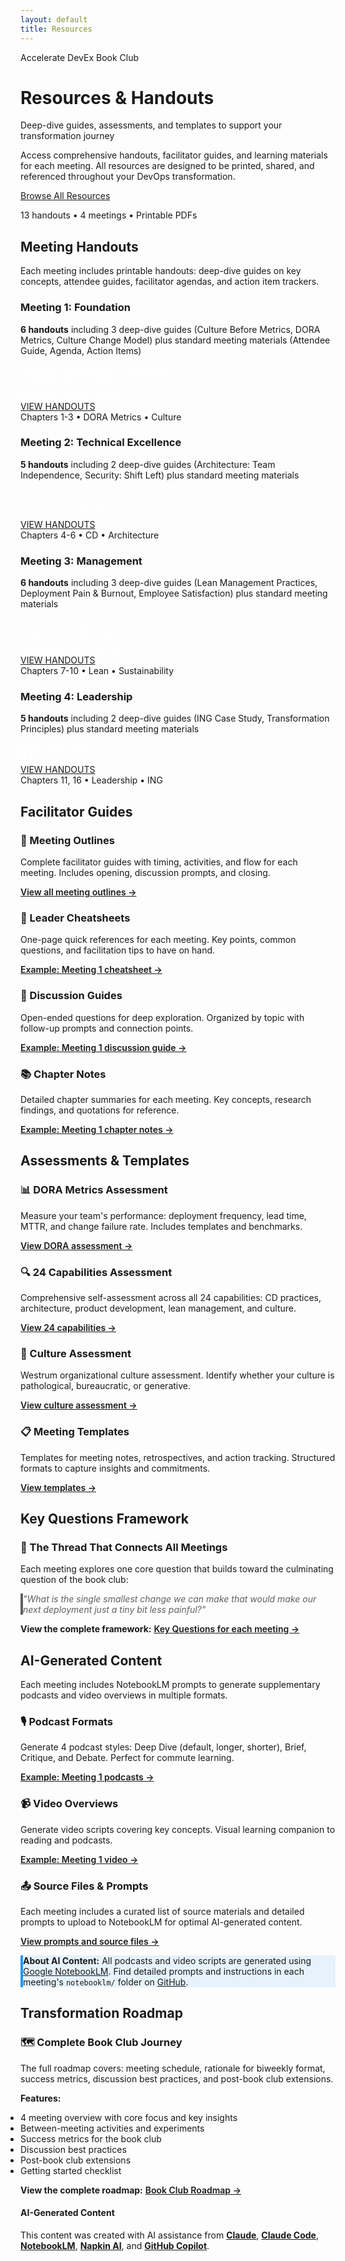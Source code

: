 ```yaml
---
layout: default
title: Resources
---
```


<div class="hero-banner" markdown="0">
<div class="hero-content">
<div class="hero-value-prop">Accelerate DevEx Book Club</div>
<h1 class="hero-headline">Resources & Handouts</h1>
<p class="hero-subtitle">Deep-dive guides, assessments, and templates to support your transformation journey</p>
</div>
</div>

<div class="welcome-compact section-card" markdown="0">
<p>Access comprehensive handouts, facilitator guides, and learning materials for each meeting. All resources are designed to be printed, shared, and referenced throughout your DevOps transformation.</p>
<div class="welcome-cta">
<a href="#meeting-handouts" class="btn btn--primary-action">Browse All Resources</a>
<p class="welcome-cta-subtitle">13 handouts • 4 meetings • Printable PDFs</p>
</div>
</div>

<div class="page-container">

<div class="section-card" markdown="0">
<h2><i class="fas fa-books"></i> Meeting Handouts</h2>
</div>

<div class="what-youll-learn-section section-card" markdown="0">
<p>Each meeting includes printable handouts: deep-dive guides on key concepts, attendee guides, facilitator agendas, and action item trackers.</p>

<div class="learning-highlights">
<div class="card-grid">

<!-- Meeting 1 Handouts -->
<div class="highlight-card meeting-1 dark-theme">
  <div class="card-header">
    <div class="highlight-icon">
      <i class="fas fa-chart-line" role="img" aria-label="Chart line"></i>
    </div>
    <h3>Meeting 1: Foundation</h3>
  </div>
  <p><strong>6 handouts</strong> including 3 deep-dive guides (Culture Before Metrics, DORA Metrics, Culture Change Model) plus standard meeting materials (Attendee Guide, Agenda, Action Items)</p>
  <ul class="resource-list">
    <li>⚠️ Culture Before Metrics (Required)</li>
    <li>📊 DORA Metrics Guide</li>
    <li>🔄 Culture Change Model</li>
  </ul>
  <div class="card-footer">
    <a href="https://github.com/mhenke/accelerate-devex-book-club-notebooklm/tree/main/resources/meetings/meeting-1/handouts" class="btn btn--primary-action meeting-badge meeting-badge--1">
      <span>VIEW HANDOUTS</span>
    </a>
    <div class="meeting-subtitle">Chapters 1-3 • DORA Metrics • Culture</div>
  </div>
</div>

<!-- Meeting 2 Handouts -->
<div class="highlight-card meeting-2 dark-theme">
  <div class="card-header">
    <div class="highlight-icon">
      <i class="fas fa-rocket" role="img" aria-label="Rocket"></i>
    </div>
    <h3>Meeting 2: Technical Excellence</h3>
  </div>
  <p><strong>5 handouts</strong> including 2 deep-dive guides (Architecture: Team Independence, Security: Shift Left) plus standard meeting materials</p>
  <ul class="resource-list">
    <li>🏗️ Architecture: Team Independence</li>
    <li>🔒 Security: Shift Left</li>
  </ul>
  <div class="card-footer">
    <a href="https://github.com/mhenke/accelerate-devex-book-club-notebooklm/tree/main/resources/meetings/meeting-2/handouts" class="btn btn--primary-action meeting-badge meeting-badge--2">
      <span>VIEW HANDOUTS</span>
    </a>
    <div class="meeting-subtitle">Chapters 4-6 • CD • Architecture</div>
  </div>
</div>

<!-- Meeting 3 Handouts -->
<div class="highlight-card meeting-3 dark-theme">
  <div class="card-header">
    <div class="highlight-icon">
      <i class="fas fa-columns" role="img" aria-label="Columns"></i>
    </div>
    <h3>Meeting 3: Management</h3>
  </div>
  <p><strong>6 handouts</strong> including 3 deep-dive guides (Lean Management Practices, Deployment Pain & Burnout, Employee Satisfaction) plus standard meeting materials</p>
  <ul class="resource-list">
    <li>📊 Lean Management Practices</li>
    <li>🔥 Deployment Pain & Burnout</li>
    <li>👥 Employee Satisfaction</li>
  </ul>
  <div class="card-footer">
    <a href="https://github.com/mhenke/accelerate-devex-book-club-notebooklm/tree/main/resources/meetings/meeting-3/handouts" class="btn btn--primary-action meeting-badge meeting-badge--3">
      <span>VIEW HANDOUTS</span>
    </a>
    <div class="meeting-subtitle">Chapters 7-10 • Lean • Sustainability</div>
  </div>
</div>

<!-- Meeting 4 Handouts -->
<div class="highlight-card meeting-4 dark-theme">
  <div class="card-header">
    <div class="highlight-icon">
      <i class="fas fa-users" role="img" aria-label="Users"></i>
    </div>
    <h3>Meeting 4: Leadership</h3>
  </div>
  <p><strong>5 handouts</strong> including 2 deep-dive guides (ING Case Study, Transformation Principles) plus standard meeting materials</p>
  <ul class="resource-list">
    <li>🏦 ING Case Study</li>
    <li>🚀 Transformation Principles</li>
  </ul>
  <div class="card-footer">
    <a href="https://github.com/mhenke/accelerate-devex-book-club-notebooklm/tree/main/resources/meetings/meeting-4/handouts" class="btn btn--primary-action meeting-badge meeting-badge--4">
      <span>VIEW HANDOUTS</span>
    </a>
    <div class="meeting-subtitle">Chapters 11, 16 • Leadership • ING</div>
  </div>
</div>

</div>
</div>
</div>

<div class="section-card" markdown="0">
<h2><i class="fas fa-chalkboard-teacher"></i> Facilitator Guides</h2>

<div class="resource-callout-grid">
  <div class="resource-callout">
    <div class="callout-icon">
      <i class="fas fa-map" aria-hidden="true"></i>
    </div>
    <div class="callout-content">
      <h3>📖 Meeting Outlines</h3>
      <p>Complete facilitator guides with timing, activities, and flow for each meeting. Includes opening, discussion prompts, and closing.</p>
      <p><a href="https://github.com/mhenke/accelerate-devex-book-club-notebooklm/tree/main/resources/meetings/" class="resource-link">View all meeting outlines →</a></p>
    </div>
  </div>

  <div class="resource-callout">
    <div class="callout-icon">
      <i class="fas fa-clipboard-list" aria-hidden="true"></i>
    </div>
    <div class="callout-content">
      <h3>📝 Leader Cheatsheets</h3>
      <p>One-page quick references for each meeting. Key points, common questions, and facilitation tips to have on hand.</p>
      <p><a href="https://github.com/mhenke/accelerate-devex-book-club-notebooklm/tree/main/resources/meetings/meeting-1/leadership/" class="resource-link">Example: Meeting 1 cheatsheet →</a></p>
    </div>
  </div>

  <div class="resource-callout">
    <div class="callout-icon">
      <i class="fas fa-comments" aria-hidden="true"></i>
    </div>
    <div class="callout-content">
      <h3>💬 Discussion Guides</h3>
      <p>Open-ended questions for deep exploration. Organized by topic with follow-up prompts and connection points.</p>
      <p><a href="https://github.com/mhenke/accelerate-devex-book-club-notebooklm/tree/main/resources/meetings/meeting-1/leadership/" class="resource-link">Example: Meeting 1 discussion guide →</a></p>
    </div>
  </div>

  <div class="resource-callout">
    <div class="callout-icon">
      <i class="fas fa-book-open" aria-hidden="true"></i>
    </div>
    <div class="callout-content">
      <h3>📚 Chapter Notes</h3>
      <p>Detailed chapter summaries for each meeting. Key concepts, research findings, and quotations for reference.</p>
      <p><a href="https://github.com/mhenke/accelerate-devex-book-club-notebooklm/tree/main/resources/meetings/meeting-1/" class="resource-link">Example: Meeting 1 chapter notes →</a></p>
    </div>
  </div>
</div>
</div>
</div>

<div class="section-card" markdown="0">
<h2><i class="fas fa-clipboard-check"></i> Assessments & Templates</h2>


<div class="resource-callout-grid">
  <div class="resource-callout">
    <div class="callout-icon">
      <i class="fas fa-tachometer-alt" aria-hidden="true"></i>
    </div>
    <div class="callout-content">
      <h3>📊 DORA Metrics Assessment</h3>
      <p>Measure your team's performance: deployment frequency, lead time, MTTR, and change failure rate. Includes templates and benchmarks.</p>
      <p><a href="https://github.com/mhenke/accelerate-devex-book-club-notebooklm/tree/main/resources/assessments/" class="resource-link">View DORA assessment →</a></p>
    </div>
  </div>

  <div class="resource-callout">
    <div class="callout-icon">
      <i class="fas fa-tasks" aria-hidden="true"></i>
    </div>
    <div class="callout-content">
      <h3>🔍 24 Capabilities Assessment</h3>
      <p>Comprehensive self-assessment across all 24 capabilities: CD practices, architecture, product development, lean management, and culture.</p>
      <p><a href="https://github.com/mhenke/accelerate-devex-book-club-notebooklm/blob/main/resources/assessments/24-capabilities-assessment.md" class="resource-link">View 24 capabilities →</a></p>
    </div>
  </div>

  <div class="resource-callout">
    <div class="callout-icon">
      <i class="fas fa-sitemap" aria-hidden="true"></i>
    </div>
    <div class="callout-content">
      <h3>🏢 Culture Assessment</h3>
      <p>Westrum organizational culture assessment. Identify whether your culture is pathological, bureaucratic, or generative.</p>
      <p><a href="https://github.com/mhenke/accelerate-devex-book-club-notebooklm/blob/main/resources/assessments/culture-assessment-worksheet.md" class="resource-link">View culture assessment →</a></p>
    </div>
  </div>

  <div class="resource-callout">
    <div class="callout-icon">
      <i class="fas fa-file-alt" aria-hidden="true"></i>
    </div>
    <div class="callout-content">
      <h3>📋 Meeting Templates</h3>
      <p>Templates for meeting notes, retrospectives, and action tracking. Structured formats to capture insights and commitments.</p>
      <p><a href="https://github.com/mhenke/accelerate-devex-book-club-notebooklm/tree/main/resources/templates/" class="resource-link">View templates →</a></p>
    </div>
  </div>
</div>
</div>
</div>

<div class="section-card" markdown="0">
<h2><i class="fas fa-question-circle"></i> Key Questions Framework</h2>


<div class="resource-callout warning-style" style="max-width: 100%;">
  <div class="callout-icon">
    <i class="fas fa-lightbulb" aria-hidden="true"></i>
  </div>
  <div class="callout-content">
    <h3>🎯 The Thread That Connects All Meetings</h3>
    <p>Each meeting explores one core question that builds toward the culminating question of the book club:</p>
    <blockquote style="margin: var(--space-lg) 0; padding: var(--space-md); background: rgba(255,255,255,0.1); border-left: 4px solid currentColor; font-style: italic;">
      "What is the single smallest change we can make that would make our next deployment just a tiny bit less painful?"
    </blockquote>
    <p><strong>View the complete framework:</strong> <a href="https://github.com/mhenke/accelerate-devex-book-club-notebooklm/blob/main/resources/key-questions.md" class="resource-link">Key Questions for each meeting →</a></p>
  </div>
</div>
</div>
</div>

<div class="section-card" markdown="0">
<h2><i class="fas fa-microphone-alt"></i> AI-Generated Content</h2>


<p>Each meeting includes NotebookLM prompts to generate supplementary podcasts and video overviews in multiple formats.</p>

<div class="resource-callout-grid">
  <div class="resource-callout">
    <div class="callout-icon">
      <i class="fas fa-podcast" aria-hidden="true"></i>
    </div>
    <div class="callout-content">
      <h3>🎙️ Podcast Formats</h3>
      <p>Generate 4 podcast styles: Deep Dive (default, longer, shorter), Brief, Critique, and Debate. Perfect for commute learning.</p>
      <p><a href="https://github.com/mhenke/accelerate-devex-book-club-notebooklm/tree/main/resources/meetings/meeting-1/notebooklm/" class="resource-link">Example: Meeting 1 podcasts →</a></p>
    </div>
  </div>

  <div class="resource-callout">
    <div class="callout-icon">
      <i class="fas fa-video" aria-hidden="true"></i>
    </div>
    <div class="callout-content">
      <h3>📹 Video Overviews</h3>
      <p>Generate video scripts covering key concepts. Visual learning companion to reading and podcasts.</p>
      <p><a href="https://github.com/mhenke/accelerate-devex-book-club-notebooklm/tree/main/resources/meetings/meeting-1/notebooklm/" class="resource-link">Example: Meeting 1 video →</a></p>
    </div>
  </div>

  <div class="resource-callout">
    <div class="callout-icon">
      <i class="fas fa-file-upload" aria-hidden="true"></i>
    </div>
    <div class="callout-content">
      <h3>📤 Source Files & Prompts</h3>
      <p>Each meeting includes a curated list of source materials and detailed prompts to upload to NotebookLM for optimal AI-generated content.</p>
      <p><a href="https://github.com/mhenke/accelerate-devex-book-club-notebooklm/tree/main/resources/meetings/meeting-1/notebooklm/" class="resource-link">View prompts and source files →</a></p>
    </div>
  </div>
</div>

<div style="margin-top: var(--space-lg); padding: var(--space-md); background: rgba(33, 150, 243, 0.1); border-radius: var(--radius-md); border-left: 4px solid #2196F3;">
  <p><strong><i class="fas fa-info-circle"></i> About AI Content:</strong> All podcasts and video scripts are generated using <a href="https://notebooklm.google.com/" target="_blank" rel="noopener noreferrer">Google NotebookLM</a>. Find detailed prompts and instructions in each meeting's <code>notebooklm/</code> folder on <a href="https://github.com/mhenke/accelerate-devex-book-club-notebooklm/tree/main/resources/meetings/" target="_blank" rel="noopener noreferrer">GitHub</a>.</p>
</div>
</div>
</div>

<div class="section-card" markdown="0">
<h2><i class="fas fa-route"></i> Transformation Roadmap</h2>


<div class="resource-callout warning-style" style="max-width: 100%;">
  <div class="callout-icon">
    <i class="fas fa-map-marked-alt" aria-hidden="true"></i>
  </div>
  <div class="callout-content">
    <h3>🗺️ Complete Book Club Journey</h3>
    <p>The full roadmap covers: meeting schedule, rationale for biweekly format, success metrics, discussion best practices, and post-book club extensions.</p>
    <p><strong>Features:</strong></p>
    <ul style="margin: var(--space-md) 0; padding-left: var(--space-lg);">
      <li>4 meeting overview with core focus and key insights</li>
      <li>Between-meeting activities and experiments</li>
      <li>Success metrics for the book club</li>
      <li>Discussion best practices</li>
      <li>Post-book club extensions</li>
      <li>Getting started checklist</li>
    </ul>
    <p><strong>View the complete roadmap:</strong> <a href="https://github.com/mhenke/accelerate-devex-book-club-notebooklm/blob/main/resources/book-club-roadmap.md" class="resource-link">Book Club Roadmap →</a></p>
  </div>
</div>
</div>

</div>

<footer class="ai-attribution" markdown="0">
<div class="ai-attribution__icon">
<i class="fas fa-robot" aria-hidden="true"></i>
</div>
<div class="ai-attribution__content">
<h4 class="ai-attribution__title">AI-Generated Content</h4>
<p class="ai-attribution__text">This content was created with AI assistance from <strong><a href="https://claude.ai/" target="_blank" rel="noopener noreferrer">Claude</a></strong>, <strong><a href="https://www.anthropic.com/claude-code" target="_blank" rel="noopener noreferrer">Claude Code</a></strong>, <strong><a href="https://notebooklm.google.com/" target="_blank" rel="noopener noreferrer">NotebookLM</a></strong>, <strong><a href="https://www.napkin.ai/" target="_blank" rel="noopener noreferrer">Napkin AI</a></strong>, and <strong><a href="https://github.com/features/copilot" target="_blank" rel="noopener noreferrer">GitHub Copilot</a></strong>.</p>
</div>
</footer>

<style>
/* Resource List Styles */
.resource-list {
  list-style: none;
  padding: 0;
  margin: var(--space-md) 0;
  font-size: var(--font-size-sm);
}

.resource-list li {
  padding: var(--space-xs) 0;
  color: rgba(255, 255, 255, 0.9);
}

/* Resource link styling */
.resource-link {
  color: currentColor;
  text-decoration: underline;
  font-weight: 600;
}

.resource-link:hover {
  opacity: 0.8;
}

/* Blockquote styling for key question */
blockquote {

